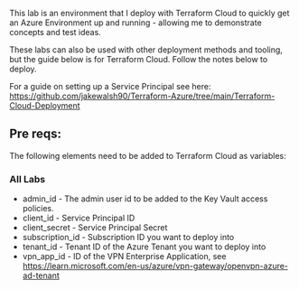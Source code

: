 This lab is an environment that I deploy with Terraform Cloud to quickly get an Azure Environment up and running - allowing me to demonstrate concepts and test ideas. 

These labs can also be used with other deployment methods and tooling, but the guide below is for Terraform Cloud. Follow the notes below to deploy. 

For a guide on setting up a Service Principal see here: https://github.com/jakewalsh90/Terraform-Azure/tree/main/Terraform-Cloud-Deployment

## Pre reqs:

The following elements need to be added to Terraform Cloud as variables:

### All Labs
 - admin_id - The admin user id to be added to the Key Vault access policies. 
 - client_id - Service Principal ID
 - client_secret - Service Principal Secret
 - subscription_id - Subscription ID you want to deploy into
 - tenant_id - Tenant ID of the Azure Tenant you want to deploy into
 - vpn_app_id - ID of the VPN Enterprise Application, see https://learn.microsoft.com/en-us/azure/vpn-gateway/openvpn-azure-ad-tenant
